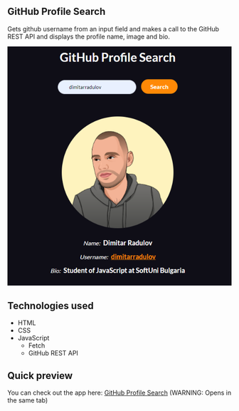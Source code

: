 ## GitHub Profile Search
Gets github username from an input field and makes a call to the GitHub REST API and displays the profile name, image and bio. 

![GitHub Profile Search](./app-preview.PNG)

## Technologies used
- HTML
- CSS
- JavaScript
  - Fetch
  - GitHub REST API

## Quick preview
You can check out the app here:
<a href="https://dimitarradulov.github.io/github-profile-search/" target="_blank">GitHub Profile Search</a> 
(WARNING: Opens in the same tab)
